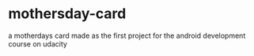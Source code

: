 # mothersday-card
a motherdays card made as the first project for the android development course on udacity
